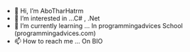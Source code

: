 - 👋 Hi, I’m AboTharHatrm
- 👀 I’m interested in ...C# , .Net
- 🌱 I’m currently learning ... In programmingadvices School (programmingadvices.com)
- 📫 How to reach me ... On BIO

<!---
AboTharHatrm95/AboTharHatrm95 is a ✨ special ✨ repository because its `README.md` (this file) appears on your GitHub profile.
You can click the Preview link to take a look at your changes.
--->
